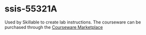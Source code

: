 # ssis-55321A

Used by Skillable to create lab instructions. The courseware can be purchased through the [Courseware Marketplace](https://shop.courseware-marketplace.com/)
